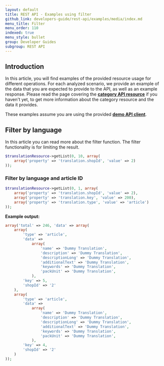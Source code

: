 ```yaml
---
layout: default
title: REST API - Examples using filter
github_link: developers-guide/rest-api/examples/media/index.md
menu_title: Filter
menu_order: 110
indexed: true
menu_style: bullet
group: Developer Guides
subgroup: REST API
---
```


## Introduction

In this article, you will find examples of the provided resource usage for different operations. For each analyzed scenario, we provide an example of the data that you are expected to provide to the API, as well as an example response.
Please read the page covering the **[category API resource](/developers-guide/rest-api/api-resource-categories/)** if you haven't yet, to get more information about the category resource and the data it provides.

These examples assume you are using the provided **[demo API client](/developers-guide/rest-api/#using-the-rest-api-in-your-own-application)**.


## Filter by language

In this article you can read more about the filter function. The filter functionality is for limiting the result.
  
```php
$translationResource->getList(0, 10, array(
    array('property' => 'translation.shopId', 'value' => 2)
));
```

### Filter by language and article ID

```php
$translationResource->getList(0, 1, array(
    array('property' => 'translation.shopId', 'value' => 2),
    array('property' => 'translation.key', 'value' => 200),
    array('property' => 'translation.type', 'value' => 'article')
));
```

<b>Example output:</b>

```php
array('total' => 246, 'data' => array(
    array(
        'type' => 'article',
        'data' =>
            array(
                'name' => 'Dummy Translation',
                'description' => 'Dummy Translation',
                'descriptionLong' => 'Dummy Translation',
                'additionalText' => 'Dummy Translation',
                'keywords' => 'Dummy Translation',
                'packUnit' => 'Dummy Translation',
            ),
        'key' => 5,
        'shopId' => '2'
    ),
    array(
        'type' => 'article',
        'data' =>
            array(
                'name' => 'Dummy Translation',
                'description' => 'Dummy Translation',
                'descriptionLong' => 'Dummy Translation',
                'additionalText' => 'Dummy Translation',
                'keywords' => 'Dummy Translation',
                'packUnit' => 'Dummy Translation',
            ),
        'key' => 4,
        'shopId' => '2'
    )
));
```
